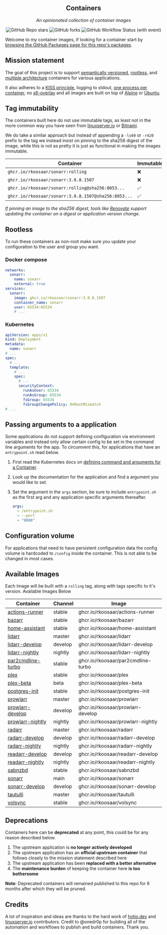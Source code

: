 <!---
NOTE: AUTO-GENERATED FILE
to edit this file, instead edit its template at: ./github/scripts/templates/README.md.j2
-->
<div align="center">


## Containers

_An opinionated collection of container images_

</div>

<div align="center">

![GitHub Repo stars](https://img.shields.io/github/stars/rkoosaar/containers?style=for-the-badge)
![GitHub forks](https://img.shields.io/github/forks/rkoosaar/containers?style=for-the-badge)
![GitHub Workflow Status (with event)](https://img.shields.io/github/actions/workflow/status/rkoosaar/containers/release-scheduled.yaml?style=for-the-badge&label=Scheduled%20Release)

</div>

Welcome to my container images, if looking for a container start by [browsing the GitHub Packages page for this repo's packages](https://github.com/rkoosaar?tab=packages&repo_name=containers).

## Mission statement

The goal of this project is to support [semantically versioned](https://semver.org/), [rootless](https://rootlesscontaine.rs/), and [multiple architecture](https://www.docker.com/blog/multi-arch-build-and-images-the-simple-way/) containers for various applications.

It also adheres to a [KISS principle](https://en.wikipedia.org/wiki/KISS_principle), logging to stdout, [one process per container](https://testdriven.io/tips/59de3279-4a2d-4556-9cd0-b444249ed31e/), no [s6-overlay](https://github.com/just-containers/s6-overlay) and all images are built on top of [Alpine](https://hub.docker.com/_/alpine) or [Ubuntu](https://hub.docker.com/_/ubuntu).

## Tag immutability

The containers built here do not use immutable tags, as least not in the more common way you have seen from [linuxserver.io](https://fleet.linuxserver.io/) or [Bitnami](https://bitnami.com/stacks/containers).

We do take a similar approach but instead of appending a `-ls69` or `-r420` prefix to the tag we instead insist on pinning to the sha256 digest of the image, while this is not as pretty it is just as functional in making the images immutable.

| Container                                          | Immutable |
|----------------------------------------------------|-----------|
| `ghcr.io/rkoosaar/sonarr:rolling`                   | ❌         |
| `ghcr.io/rkoosaar/sonarr:3.0.8.1507`                | ❌         |
| `ghcr.io/rkoosaar/sonarr:rolling@sha256:8053...`    | ✅         |
| `ghcr.io/rkoosaar/sonarr:3.0.8.1507@sha256:8053...` | ✅         |

_If pinning an image to the sha256 digest, tools like [Renovate](https://github.com/renovatebot/renovate) support updating the container on a digest or application version change._

## Rootless

To run these containers as non-root make sure you update your configuration to the user and group you want.

### Docker compose

```yaml
networks:
  sonarr:
    name: sonarr
    external: true
services:
  sonarr:
    image: ghcr.io/rkoosaar/sonarr:3.0.8.1507
    container_name: sonarr
    user: 65534:65534
    # ...
```

### Kubernetes

```yaml
apiVersion: apps/v1
kind: Deployment
metadata:
  name: sonarr
# ...
spec:
  # ...
  template:
    # ...
    spec:
      # ...
      securityContext:
        runAsUser: 65534
        runAsGroup: 65534
        fsGroup: 65534
        fsGroupChangePolicy: OnRootMismatch
# ...
```

## Passing arguments to a application

Some applications do not support defining configuration via environment variables and instead only allow certain config to be set in the command line arguments for the app. To circumvent this, for applications that have an `entrypoint.sh` read below.

1. First read the Kubernetes docs on [defining command and arguments for a Container](https://kubernetes.io/docs/tasks/inject-data-application/define-command-argument-container/).
2. Look up the documentation for the application and find a argument you would like to set.
3. Set the argument in the `args` section, be sure to include `entrypoint.sh` as the first arg and any application specific arguments thereafter.

    ```yaml
    args:
      - /entrypoint.sh
      - --port
      - "8080"
    ```

## Configuration volume

For applications that need to have persistent configuration data the config volume is hardcoded to `/config` inside the container. This is not able to be changed in most cases.

## Available Images

Each Image will be built with a `rolling` tag, along with tags specific to it's version. Available Images Below

Container | Channel | Image
--- | --- | ---
[actions-runner](https://github.com/rkoosaar/containers/pkgs/container/actions-runner) | stable | ghcr.io/rkoosaar/actions-runner
[bazarr](https://github.com/rkoosaar/containers/pkgs/container/bazarr) | stable | ghcr.io/rkoosaar/bazarr
[home-assistant](https://github.com/rkoosaar/containers/pkgs/container/home-assistant) | stable | ghcr.io/rkoosaar/home-assistant
[lidarr](https://github.com/rkoosaar/containers/pkgs/container/lidarr) | master | ghcr.io/rkoosaar/lidarr
[lidarr-develop](https://github.com/rkoosaar/containers/pkgs/container/lidarr-develop) | develop | ghcr.io/rkoosaar/lidarr-develop
[lidarr-nightly](https://github.com/rkoosaar/containers/pkgs/container/lidarr-nightly) | nightly | ghcr.io/rkoosaar/lidarr-nightly
[par2cmdline-turbo](https://github.com/rkoosaar/containers/pkgs/container/par2cmdline-turbo) | stable | ghcr.io/rkoosaar/par2cmdline-turbo
[plex](https://github.com/rkoosaar/containers/pkgs/container/plex) | stable | ghcr.io/rkoosaar/plex
[plex-beta](https://github.com/rkoosaar/containers/pkgs/container/plex-beta) | beta | ghcr.io/rkoosaar/plex-beta
[postgres-init](https://github.com/rkoosaar/containers/pkgs/container/postgres-init) | stable | ghcr.io/rkoosaar/postgres-init
[prowlarr](https://github.com/rkoosaar/containers/pkgs/container/prowlarr) | master | ghcr.io/rkoosaar/prowlarr
[prowlarr-develop](https://github.com/rkoosaar/containers/pkgs/container/prowlarr-develop) | develop | ghcr.io/rkoosaar/prowlarr-develop
[prowlarr-nightly](https://github.com/rkoosaar/containers/pkgs/container/prowlarr-nightly) | nightly | ghcr.io/rkoosaar/prowlarr-nightly
[radarr](https://github.com/rkoosaar/containers/pkgs/container/radarr) | master | ghcr.io/rkoosaar/radarr
[radarr-develop](https://github.com/rkoosaar/containers/pkgs/container/radarr-develop) | develop | ghcr.io/rkoosaar/radarr-develop
[radarr-nightly](https://github.com/rkoosaar/containers/pkgs/container/radarr-nightly) | nightly | ghcr.io/rkoosaar/radarr-nightly
[readarr-develop](https://github.com/rkoosaar/containers/pkgs/container/readarr-develop) | develop | ghcr.io/rkoosaar/readarr-develop
[readarr-nightly](https://github.com/rkoosaar/containers/pkgs/container/readarr-nightly) | nightly | ghcr.io/rkoosaar/readarr-nightly
[sabnzbd](https://github.com/rkoosaar/containers/pkgs/container/sabnzbd) | stable | ghcr.io/rkoosaar/sabnzbd
[sonarr](https://github.com/rkoosaar/containers/pkgs/container/sonarr) | main | ghcr.io/rkoosaar/sonarr
[sonarr-develop](https://github.com/rkoosaar/containers/pkgs/container/sonarr-develop) | develop | ghcr.io/rkoosaar/sonarr-develop
[tautulli](https://github.com/rkoosaar/containers/pkgs/container/tautulli) | master | ghcr.io/rkoosaar/tautulli
[volsync](https://github.com/rkoosaar/containers/pkgs/container/volsync) | stable | ghcr.io/rkoosaar/volsync


## Deprecations

Containers here can be **deprecated** at any point, this could be for any reason described below.

1. The upstream application is **no longer actively developed**
2. The upstream application has an **official upstream container** that follows closely to the mission statement described here
3. The upstream application has been **replaced with a better alternative**
4. The **maintenance burden** of keeping the container here **is too bothersome**

**Note**: Deprecated containers will remained published to this repo for 6 months after which they will be pruned.

## Credits

A lot of inspiration and ideas are thanks to the hard work of [hotio.dev](https://hotio.dev/) and [linuxserver.io](https://www.linuxserver.io/) contributors.
Credit to @onedr0p for building all of the automation and workflows to publish and build containers. Thank you.